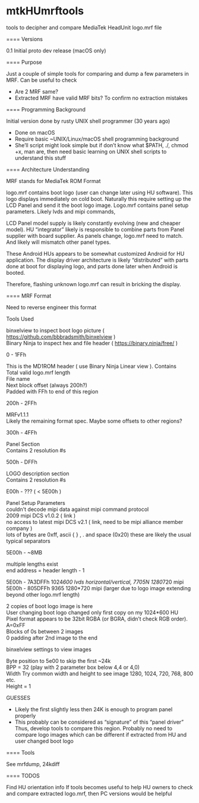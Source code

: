 # mtkHUmrftools

tools to decipher and compare MediaTek HeadUnit logo.mrf file

==== Versions

0.1	Initial proto dev release (macOS only)

==== Purpose

Just a couple of simple tools for comparing and dump a few parameters in MRF. Can be useful to check

- Are 2 MRF same?  
- Extracted MRF have valid MRF bits? To confirm no extraction mistakes  

==== Programming Background

Initial version done by rusty UNIX shell programmer (30 years ago)

- Done on macOS  
- Require basic ~UNIX/Linux/macOS shell programming background  
- She’ll script might look simple but if don’t know what $PATH, ./, chmod +x, man are, then need basic learning on UNIX shell scripts to understand this stuff  

==== Architecture Understanding

MRF stands for MediaTek ROM Format

logo.mrf contains boot logo (user can change later using HU software). This logo displays immediately on cold boot. Naturally this require setting up the LCD Panel and send it the boot logo image. Logo.mrf contains panel setup parameters. Likely lvds and mipi commands,

LCD Panel model supply is likely constantly evolving (new and cheaper model). HU “integrator” likely is responsible to combine parts from Panel supplier with board supplier. As panels change, logo.mrf need to match. And likely will mismatch other panel types.

These Android HUs appears to be somewhat customized Android for HU application. The display driver architecture is likely “distributed” with parts done at boot for displaying logo, and parts done later when Android is booted.

Therefore, flashing unknown logo.mrf can result in bricking the display.

==== MRF Format

Need to reverse engineer this format

Tools Used

binxelview to inspect boot logo picture ( https://github.com/bbbradsmith/binxelview )  
Binary Ninja to inspect hex and file header ( https://binary.ninja/free/ )  

0 - 1FFh

This is the MD1ROM header ( use Binary Ninja Linear view ). Contains  
Total valid logo.mrf  length  
File name  
Next block offset (always 200h?)  
Padded with FFh to end of this region  

200h - 2FFh

MRFv1.1.1  
Likely the remaining format spec. Maybe some offsets to other regions?  

300h - 4FFh

Panel Section  
Contains 2 resolution #s  

500h - DFFh

LOGO description section  
Contains 2 resolution #s  

E00h - ??? ( < 5E00h )  

Panel Setup Parameters  
couldn't decode mipi data against mipi command protocol  
	2009 mipi DCS v1.0.2 ( link )  
	no access to latest mipi DCS v2.1 ( link, need to be mipi alliance member company )  
	lots of bytes are 0xff, ascii { } , . and space (0x20) these are likely the usual typical separators  

5E00h - ~8MB

multiple lengths exist  
end address = header length - 1  

5E00h - 7A3DFFh	1024*600 lvds horizontal/vertical, 7705N 1280*720 mipi  
5E00h - 805DFFh	9365 1280*720 mipi (larger due to logo image extending beyond other logo.mrf length)  

2 copies of boot logo image is here  
User changing boot logo changed only first copy on my 1024*600 HU  
Pixel format appears to be 32bit RGBA (or BGRA, didn’t check RGB order). A=0xFF  
Blocks of 0s between 2 images  
0 padding after 2nd image to the end  

binxelview settings to view images

Byte position to 5e00 to skip the first ~24k  
BPP = 32 (play with 2 parameter box below 4,4 or 4,0)  
Width Try common width and height to see image 1280, 1024, 720, 768, 800 etc.  
Height = 1  

GUESSES

- Likely the first slightly less then 24K is enough to program panel properly
- This probably can be considered as “signature” of this “panel driver” Thus, develop tools to compare this region. Probably no need to compare logo images which can be different if extracted from HU and user changed boot logo

==== Tools

See mrfdump, 24kdiff

==== TODOS

Find HU orientation info
If tools becomes useful to help HU owners to check and compare extracted logo.mrf, then PC versions would be helpful
